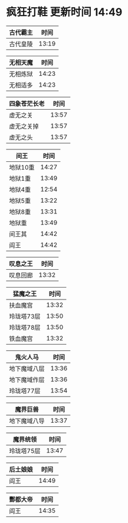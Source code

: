 # 疯狂打鞋 更新时间 14:49

| 古代霸主   | 时间    |
|--------|-------|
| 古代皇陵 | 13:19 |

| 无相天魔   | 时间    |
|--------|-------|
| 无相炼狱 | 14:23 |
| 无相适多 | 14:23 |

| 四象苍茫长老   | 时间    |
|--------|-------|
| 虚无之关 | 13:57 |
| 虚无之关掉 | 13:57 |
| 虚无之头 | 13:57 |

| 间王   | 时间    |
|--------|-------|
| 地狱10重 | 14:27 |
| 地狱1重 | 13:49 |
| 地狱4重 | 12:54 |
| 地狱5重 | 13:22 |
| 地狱8重 | 13:31 |
| 地狱重 | 13:49 |
| 间王其 | 14:42 |
| 阎王 | 14:42 |

| 叹息之王   | 时间    |
|--------|-------|
| 叹息回廊 | 13:32 |

| 猛魔之王   | 时间    |
|--------|-------|
| 扶血魔宫 | 13:32 |
| 玲珑塔73层 | 13:50 |
| 玲珑塔78层 | 13:50 |
| 铁血魔宫 | 13:32 |

| 鬼火人马   | 时间    |
|--------|-------|
| 地下魔域八层 | 13:36 |
| 地下魔域作层 | 13:36 |
| 玲珑塔77层 | 13:54 |

| 魔界巨兽   | 时间    |
|--------|-------|
| 地下魔域八导 | 13:37 |

| 魔界统领   | 时间    |
|--------|-------|
| 玲珑塔75层 | 13:47 |

| 后土娘娘   | 时间    |
|--------|-------|
| 阎王 | 14:49 |

| 酆都大帝   | 时间    |
|--------|-------|
| 阎王 | 14:35 |